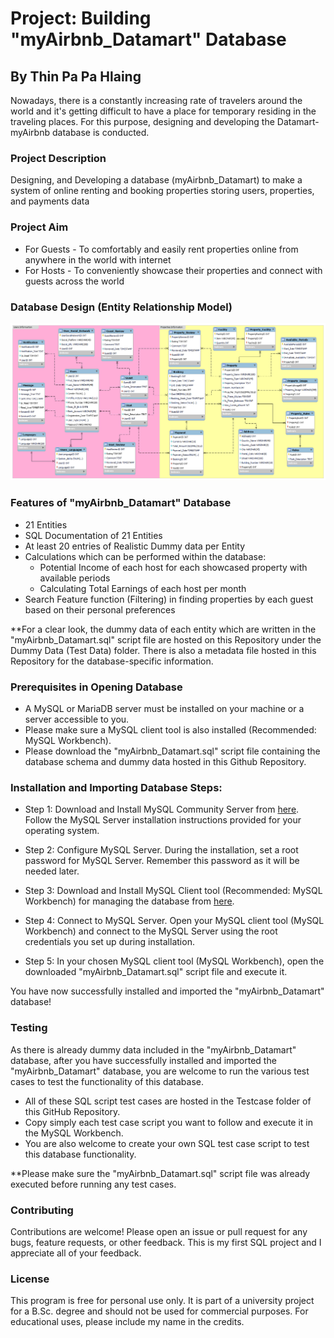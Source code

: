 # Project: Building "myAirbnb_Datamart" Database
## By Thin Pa Pa Hlaing

Nowadays, there is a constantly increasing rate of travelers around the world and it's getting difficult to have a place for temporary residing in the traveling places. For this purpose, designing and developing the Datamart-myAirbnb database is conducted.

### Project Description
Designing, and Developing a database (myAirbnb_Datamart) to make a system of online renting and booking properties storing users, properties, and payments data

### Project Aim
* For Guests - To comfortably and easily rent properties online from anywhere in the world with internet 
* For Hosts - To conveniently showcase their properties and connect with guests across the world

### Database Design (Entity Relationship Model)
![Image](https://github.com/thinpapahlaing/myAirbnb_Datamart/blob/main/Entity%20Relationship%20Model.png)

### Features of "myAirbnb_Datamart" Database
* 21 Entities
* SQL Documentation of 21 Entities
* At least 20 entries of Realistic Dummy data per Entity
* Calculations which can be performed within the database:
    * Potential Income of each host for each showcased property with available periods
    * Calculating Total Earnings of each host per month
* Search Feature function (Filtering) in finding properties by each guest based on their personal preferences

**For a clear look, the dummy data of each entity which are written in the "myAirbnb_Datamart.sql" script file are hosted on this Repository under the Dummy Data (Test Data) folder. There is also a metadata file hosted in this Repository for the database-specific information.

### Prerequisites in Opening Database
* A MySQL or MariaDB server must be installed on your machine or a server accessible to you.
* Please make sure a MySQL client tool is also installed (Recommended: MySQL Workbench).
* Please download the "myAirbnb_Datamart.sql" script file containing the database schema and dummy data hosted in this Github Repository.

### Installation and Importing Database Steps:
* Step 1: Download and Install MySQL Community Server from [here](https://dev.mysql.com/downloads/mysql/). Follow the MySQL Server installation instructions provided for your operating system.

* Step 2: Configure MySQL Server. During the installation, set a root password for MySQL Server. Remember this password as it will be needed later.

* Step 3: Download and Install MySQL Client tool (Recommended: MySQL Workbench) for managing the database from [here](https://dev.mysql.com/downloads/workbench/).

* Step 4: Connect to MySQL Server. Open your MySQL client tool (MySQL Workbench) and connect to the MySQL Server using the root credentials you set up during installation.

* Step 5: In your chosen MySQL client tool (MySQL Workbench), open the downloaded "myAirbnb_Datamart.sql" script file and execute it.

You have now successfully installed and imported the "myAirbnb_Datamart" database!

### Testing
As there is already dummy data included in the "myAirbnb_Datamart" database, after you have successfully installed and imported the "myAirbnb_Datamart" database, you are welcome to run the various test cases to test the functionality of this database. 
* All of these SQL script test cases are hosted in the Testcase folder of this GitHub Repository.
* Copy simply each test case script you want to follow and execute it in the MySQL Workbench.
* You are also welcome to create your own SQL test case script to test this database functionality.

**Please make sure the "myAirbnb_Datamart.sql" script file was already executed before running any test cases. 

### Contributing
Contributions are welcome! Please open an issue or pull request for any bugs, feature requests, or other feedback. This is my first SQL project and I appreciate all of your feedback.

### License
This program is free for personal use only. It is part of a university project for a B.Sc. degree and should not be used for commercial purposes. For educational uses, please include my name in the credits.



